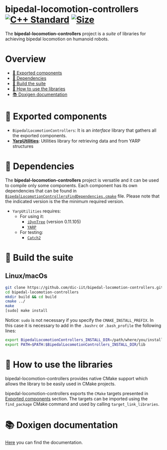 # bipedal-locomotion-controllers <a href="https://isocpp.org"><img src="https://img.shields.io/badge/standard-C++17-blue.svg?style=flat&logo=c%2B%2B" alt="C++ Standard" /></a>  </a><a href="./LICENSE"><img src="https://img.shields.io/badge/license-LGPL-19c2d8.svg" alt="Size" /></a>

The **bipedal-locomotion-controllers** project is a _suite_ of libraries for achieving bipedal locomotion on humanoid robots.


# Overview
- [:orange_book: Exported components](#orange_book-exported-components)
- [:page_facing_up: Dependencies](#page_facing_up-dependencies)
- [:hammer: Build the suite](#hammer-build-the-suite)
- [:running: How to use the libraries](#running-how-to-use-the-libraries)
- [:books: Doxigen documentation](#books-doxigen-documentation)

# :orange_book: Exported components
- `BipedalLocomotionControllers`: It is an _interface_ library that gathers all
  the exported components.
- [**YarpUtilities**](./src/YarpUtilities): Utilities library for retrieving
  data and from YARP structures


# :page_facing_up: Dependencies
The **bipedal-locomotion-controllers** project is versatile and it can be used
to compile only some components. Each component has its own dependencies that
can be found in [`BipedalLocomotionControllersFindDependencies.cmake`](./cmake/BipedalLocomotionControllersFindDependencies.cmake)
file. Please note that the indicated version is the the minimum required version.

- `YarpUtilities` requires:
    - For using it:
      - [`iDynTree`](https://github.com/robotology/idyntree) (version 0.11.105)
      - [`YARP`](https://github.com/robotology/YARP)
    - For testing:
      - [`Catch2`](https://github.com/catchorg/Catch2)

# :hammer: Build the suite
## Linux/macOs

```sh
git clone https://github.com/dic-iit/bipedal-locomotion-controllers.git
cd bipedal-locomotion-controllers
mkdir build && cd build
cmake ../
make
[sudo] make install
```
Notice: `sudo` is not necessary if you specify the `CMAKE_INSTALL_PREFIX`. In this case it is necessary to add in the `.bashrc` or `.bash_profile` the following lines:
```sh
export BipedalLocomotionControllers_INSTALL_DIR=/path/where/you/installed/
export PATH=$PATH:$BipedalLocomotionControllers_INSTALL_DIR/lib
```
# :running: How to use the libraries
bipedal-locomotion-controllers provides native CMake support which allows the library to be easily used in CMake projects.

bipedal-locomotion-controllers exports the `CMake` targets presented in [Exported components](#orange_book-exported-components) section. The targets can be imported using the `find_package` CMake command and used by calling `target_link_libraries`.

# :books: Doxigen documentation
[Here](https://dic-iit.github.io/bipedal-locomotion-controllers) you can find the documentation.
